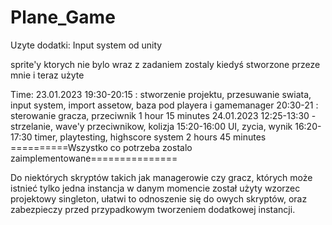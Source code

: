 # Plane_Game



Uzyte dodatki:
Input system od unity

sprite'y ktorych nie bylo wraz z zadaniem zostaly kiedyś stworzone przeze mnie i teraz użyte


Time:
23.01.2023
19:30-20:15 :
stworzenie projektu, przesuwanie swiata, input system, 
import assetow, baza pod playera i gamemanager
20:30-21 :
sterowanie gracza, przeciwnik 
1 hour 15 minutes
24.01.2023
12:25-13:30 - 
strzelanie, wave'y przeciwnikow, kolizja
15:20-16:00
UI, zycia, wynik
16:20-17:30
timer, playtesting, highscore system
2 hours 45 minutes
==========Wszystko co potrzeba zostalo zaimplementowane===============

Do niektórych skryptów takich jak managerowie czy gracz, 
których może istnieć tylko jedna instancja w danym momencie
został użyty wzorzec projektowy singleton, ułatwi to odnoszenie się do owych skryptów, oraz zabezpieczy
przed przypadkowym tworzeniem dodatkowej instancji.
